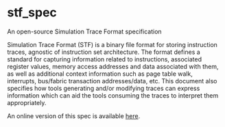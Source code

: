 # stf_spec
An open-source Simulation Trace Format specification

Simulation Trace Format (STF) is a binary file format for storing instruction traces, agnostic of instruction
set architecture. The format defines a standard for capturing information related to instructions,
associated register values, memory access addresses and data associated with them, as well as
additional context information such as page table walk, interrupts, bus/fabric transaction
addresses/data, etc. This document also specifies how tools generating and/or modifying traces can
express information which can aid the tools consuming the traces to interpret them appropriately.

An online version of this spec is available [here](generated/stf-spec-github.adoc).
